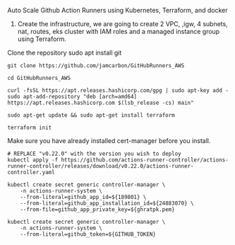 Auto Scale Github Action Runners using Kubernetes, Terraform, and docker

1. Create the infrastructure, we are going to create 2 VPC, ,igw, 4 subnets, nat, routes, eks cluster with IAM roles and a managed instance group using Terraform.

Clone the repository
    sudo apt install git
    
    git clone https://github.com/jamcarbon/GitHubRunners_AWS

    cd GitHubRunners_AWS

    curl -fsSL https://apt.releases.hashicorp.com/gpg | sudo apt-key add -
    sudo apt-add-repository "deb [arch=amd64] https://apt.releases.hashicorp.com $(lsb_release -cs) main"
    
    sudo apt-get update && sudo apt-get install terraform

    terraform init


Make sure you have already installed cert-manager before you install.

    # REPLACE "v0.22.0" with the version you wish to deploy
    kubectl apply -f https://github.com/actions-runner-controller/actions-runner-controller/releases/download/v0.22.0/actions-runner-controller.yaml

    kubectl create secret generic controller-manager \
        -n actions-runner-system \
        --from-literal=github_app_id=${189801} \
        --from-literal=github_app_installation_id=${24883070} \
        --from-file=github_app_private_key=${ghratpk.pem}

    kubectl create secret generic controller-manager \
        -n actions-runner-system \
        --from-literal=github_token=${GITHUB_TOKEN}